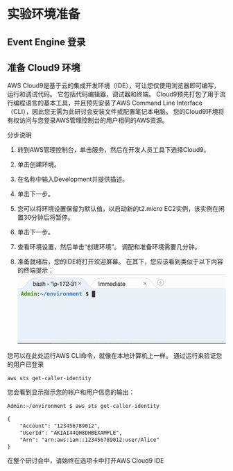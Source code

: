 # 实验环境准备

## Event Engine 登录

## 准备 Cloud9 环境

AWS Cloud9是基于云的集成开发环境（IDE），可让您仅使用浏览器即可编写，运行和调试代码。 它包括代码编辑器，调试器和终端。 Cloud9预先打包了用于流行编程语言的基本工具，并且预先安装了AWS Command Line Interface（CLI），因此您无需为此研讨会安装文件或配置笔记本电脑。 您的Cloud9环境将有权访问与您登录AWS管理控制台的用户相同的AWS资源。

分步说明

1. 转到AWS管理控制台，单击服务，然后在开发人员工具下选择Cloud9。

2. 单击创建环境。

3. 在名称中输入Development并提供描述。

4. 单击下一步。

5. 您可以将环境设置保留为默认值，以启动新的t2.micro EC2实例，该实例在闲置30分钟后将暂停。

6. 单击下一步。

7. 查看环境设置，然后单击“创建环境”。 调配和准备环境需要几分钟。

8. 准备就绪后，您的IDE将打开欢迎屏幕。 在其下，您应该看到类似于以下内容的终端提示：
![setup-cloud9-terminal](images/setup-cloud9-terminal.png)

您可以在此处运行AWS CLI命令，就像在本地计算机上一样。 通过运行来验证您的用户已登录
```
aws sts get-caller-identity
```

您会看到显示指示您的帐户和用户信息的输出：
```
Admin:~/environment $ aws sts get-caller-identity
```

```
{
    "Account": "123456789012",
    "UserId": "AKIAI44QH8DHBEXAMPLE",
    "Arn": "arn:aws:iam::123456789012:user/Alice"
}
```

在整个研讨会中，请始终在选项卡中打开AWS Cloud9 IDE